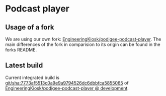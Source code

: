 # Podcast player

## Usage of a fork

We are using our own fork: [EngineeringKiosk/podigee-podcast-player](https://github.com/EngineeringKiosk/podigee-podcast-player).
The main differences of the fork in comparision to its origin can be found in the forks README.

## Latest build

Current integrated build is [git/sha:7773af5513c0a9e9a9794526dc6dbbfca5855065](https://github.com/EngineeringKiosk/podigee-podcast-player/commit/7773af5513c0a9e9a9794526dc6dbbfca5855065) of [EngineeringKiosk/podigee-podcast-player @ development](https://github.com/EngineeringKiosk/podigee-podcast-player/tree/development).